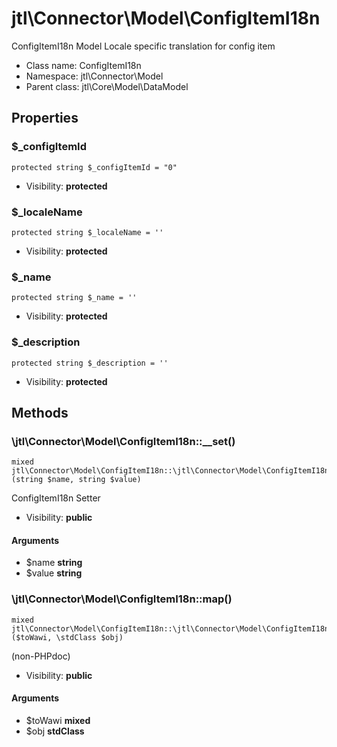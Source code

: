 jtl\Connector\Model\ConfigItemI18n
===============

ConfigItemI18n Model
Locale specific translation for config item




* Class name: ConfigItemI18n
* Namespace: jtl\Connector\Model
* Parent class: jtl\Core\Model\DataModel





Properties
----------


### $_configItemId

```
protected string $_configItemId = "0"
```





* Visibility: **protected**


### $_localeName

```
protected string $_localeName = ''
```





* Visibility: **protected**


### $_name

```
protected string $_name = ''
```





* Visibility: **protected**


### $_description

```
protected string $_description = ''
```





* Visibility: **protected**


Methods
-------


### \jtl\Connector\Model\ConfigItemI18n::__set()

```
mixed jtl\Connector\Model\ConfigItemI18n::\jtl\Connector\Model\ConfigItemI18n::__set()(string $name, string $value)
```

ConfigItemI18n Setter



* Visibility: **public**

#### Arguments

* $name **string**
* $value **string**



### \jtl\Connector\Model\ConfigItemI18n::map()

```
mixed jtl\Connector\Model\ConfigItemI18n::\jtl\Connector\Model\ConfigItemI18n::map()($toWawi, \stdClass $obj)
```

(non-PHPdoc)



* Visibility: **public**

#### Arguments

* $toWawi **mixed**
* $obj **stdClass**


